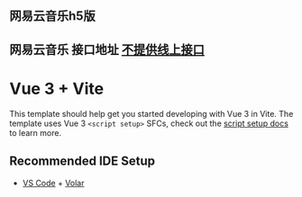 ## 网易云音乐h5版
## 网易云音乐 接口地址 [不提供线上接口](https://neteasecloudmusicapi.js.org/#/?id=neteasecloudmusicapi)

# Vue 3 + Vite

This template should help get you started developing with Vue 3 in Vite. The template uses Vue 3 `<script setup>` SFCs, check out the [script setup docs](https://v3.vuejs.org/api/sfc-script-setup.html#sfc-script-setup) to learn more.

## Recommended IDE Setup

- [VS Code](https://code.visualstudio.com/) + [Volar](https://marketplace.visualstudio.com/items?itemName=Vue.volar)
